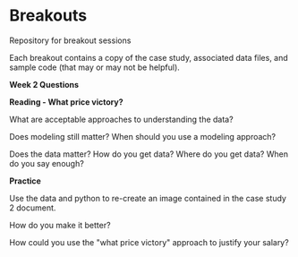# Breakouts
Repository for breakout sessions

Each breakout contains a copy of the case study, associated data files, and sample code (that may or may not be helpful).

<b>Week 2 Questions</b>

<b>Reading - What price victory?</b>

What are acceptable approaches to understanding the data?

Does modeling still matter?  When should you use a modeling approach?

Does the data matter?  How do you get data?  Where do you get data?  When do you say enough?


<b>Practice</b>

Use the data and python to re-create an image contained in the case study 2 document.

How do you make it better?

How could you use the "what price victory" approach to justify your salary?


